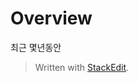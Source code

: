 # Overview

최근 몇년동안 


> Written with [StackEdit](https://stackedit.io/).
<!--stackedit_data:
eyJoaXN0b3J5IjpbLTE2NzgwODExOTRdfQ==
-->